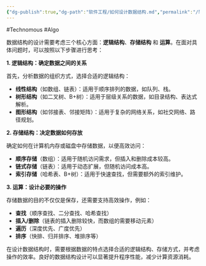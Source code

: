 ```yaml
---
{"dg-publish":true,"dg-path":"软件工程/如何设计数据结构.md","permalink":"/软件工程/如何设计数据结构/","created":"2023-03-13T11:14:49.000+08:00","updated":"2025-06-28T22:17:23.109+08:00"}
---
```


#Technomous #Algo

数据结构的设计需要考虑三个核心方面：**逻辑结构**、**存储结构** 和 **运算**。在面对具体问题时，可以按照以下步骤进行思考：  

**1. 逻辑结构：确定数据之间的关系**

首先，分析数据的组织方式，选择合适的逻辑结构： 

- **线性结构**（如数组、链表）：适用于顺序排列的数据，如队列、栈。  
- **树形结构**（如二叉树、B+树）：适用于层级关系的数据，如目录结构、表达式解析。  
- **图形结构**（如邻接表、邻接矩阵）：适用于复杂的网络关系，如社交网络、路径规划。  

**2. 存储结构：决定数据如何存放**

确定如何在计算机内存或磁盘中存储数据，以便高效访问：  

- **顺序存储**（数组）：适用于随机访问需求，但插入和删除成本较高。  
- **链式存储**（链表）：适用于动态扩展，但随机访问成本高。  
- **索引存储**（哈希表、B+树）：适用于快速查找，但需要额外的索引维护。  

**3. 运算：设计必要的操作**  

存储数据的目的不仅仅是保存，还需要支持高效操作，例如：  

- **查找**（顺序查找、二分查找、哈希查找）  
- **插入/删除**（链表的插入删除较快，而数组的需要移动元素）  
- **遍历**（深度优先、广度优先）  
- **排序**（快排、归并排序、堆排序等）  


在设计数据结构时，需要根据数据的特点选择合适的逻辑结构、存储方式，并考虑操作的效率。良好的数据结构设计可以显著提升程序性能，减少计算资源消耗。  
